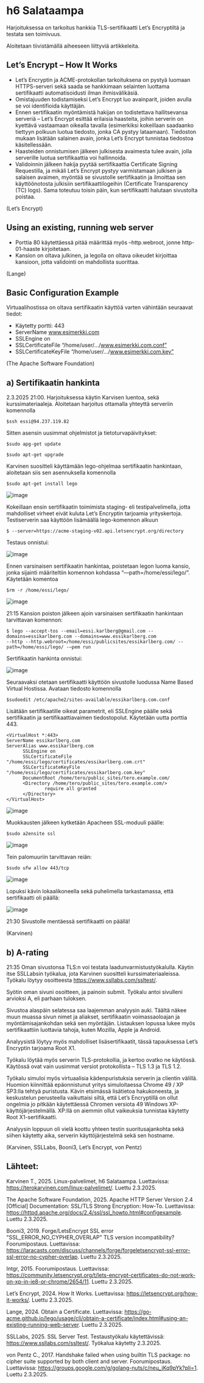 # h6 Salataampa

Harjoituksessa on tarkoitus hankkia TLS-sertifikaatti Let’s Encryptiltä ja testata sen toimivuus. 

Aloitetaan tiivistämällä aiheeseen liittyviä artikkeleita.

## Let’s Encrypt – How It Works

-	Let’s Encryptin ja ACME-protokollan tarkoituksena on pystyä luomaan HTTPS-serveri sekä saada se hankkimaan selainten luottama sertifikaatti automatisoidusti ilman ihmisvälikäsiä.
-	Omistajuuden todistamiseksi Let’s Encrypt luo avainparit, joiden avulla se voi identifioida käyttäjän.
-	Ennen sertifikaatin myöntämistä hakijan on todistettava hallitsevansa serveriä – Let’s Encrypt esittää erilaisia haasteita, joihin serverin on kyettävä vastaamaan oikealla tavalla (esimerkiksi kokeillaan saadaanko tiettyyn polkuun luotua tiedosto, jonka CA pystyy lataamaan). Tiedoston mukaan lisätään salainen avain, jonka Let’s Encrypt tunnistaa tiedostoa käsitellessään.
-	Haasteiden onnistumisen jälkeen julkisesta avaimesta tulee avain, jolla serverille luotua sertifikaattia voi hallinnoida.
-	Validoinnin jälkeen hakija pyytää sertifikaattia Certificate Signing Requestilla, ja mikäli Let’s Encrypt pystyy varmistamaan julkisen ja salaisen avaimen, myöntää se sivustolle sertifikaatin ja ilmoittaa sen käyttöönotosta julkisiin sertifikaattilogeihin (Certificate Transparency (TC) logs). Sama toteutuu toisin päin, kun sertifikaatti halutaan sivustolta poistaa. 

(Let’s Encrypt)

## Using an existing, running web server

-	Porttia 80 käytettäessä pitää määrittää myös –http.webroot, jonne http-01-haaste kirjoitetaan.
-	Kansion on oltava julkinen, ja legolla on oltava oikeudet kirjoittaa kansioon, jotta validointi on mahdollista suorittaa.

(Lange)

## Basic Configuration Example

Virtuaalihostissa on oltava sertifikaatin käyttöä varten vähintään seuraavat tiedot:
-	Käytetty portti: 443
-	ServerName www.esimerkki.com
-	SSLEngine on
-	SSLCertificateFile “/home/user/.../www.esimerkki.com.conf”
-	SSLCertificateKeyFile “/home/user/.../www.esimerkki.com.key”

(The Apache Software Foundation)

## a)	Sertifikaatin hankinta

2.3.2025 21:00. Harjoituksessa käytin Karvisen luentoa, sekä kurssimateriaaleja. Aloitetaan harjoitus ottamalla yhteyttä serveriin komennolla

```
$ssh essi@94.237.119.82
```
Sitten asensin uusimmat ohjelmistot ja tietoturvapäivitykset:

```
$sudo apg-get update

$sudo apt-get upgrade
```

Karvinen suositteli käyttämään lego-ohjelmaa sertifikaatin hankintaan, aloitetaan siis sen asennuksella komennolla

```
$sudo apt-get install lego
```

![image](https://github.com/user-attachments/assets/bccb6772-db4a-4d9e-9912-4dd960b35b40)

Kokeillaan ensin sertifikaatin toimimista staging- eli testipalvelimella, jotta mahdolliset virheet eivät kuluta Let’s Encryptin tarjoamia yrityskertoja. Testiserverin saa käyttöön lisämäällä lego-komennon alkuun 

```
$ --server=https://acme-staging-v02.api.letsencrypt.org/directory
```
Testaus onnistui:

![image](https://github.com/user-attachments/assets/903f6a6a-4e00-4ccd-ad25-414098098a73)

Ennen varsinaisen sertifikaatin hankintaa, poistetaan legon luoma kansio, jonka sijainti määriteltiin komennon kohdassa “—path=/home/essi/lego/”. Käytetään komentoa

```
$rm -r /home/essi/lego/
```

![image](https://github.com/user-attachments/assets/9d009492-16e6-4a5c-a68b-6bc1ce767348)

21:15 Kansion poiston jälkeen ajoin varsinaisen sertifikaatin hankintaan tarvittavan komennon:

```
$ lego --accept-tos --email=essi.karlberg@gmail.com --domains=essikarlberg.com --domains=www.essikarlberg.com
--http --http.webroot=/home/essi/publicsites/essikarlberg.com/ --path=/home/essi/lego/ -–pem run
```

Sertifikaatin hankinta onnistui:

![image](https://github.com/user-attachments/assets/fae33f09-f91e-414c-8637-90068663750b)

Seuraavaksi otetaan sertifikaatti käyttöön sivustolle luodussa Name Based Virtual Hostissa. Avataan tiedosto komennolla

```
$sudoedit /etc/apache2/sites-available/essikarlberg.com.conf
```

Lisätään sertifikaatille oikeat parametrit, eli SSLEngine päälle sekä sertifikaatin ja sertifikaattiavaimen tiedostopolut. Käytetään uutta porttia 443.

```
<VirtualHost *:443> 
ServerName essikarlberg.com 
ServerAlias www.essikarlberg.com
      SSLEngine on
      SSLCertificateFile "/home/essi/lego/certificates/essikarlberg.com.crt"
      SSLCertificateKeyFile "/home/essi/lego/certificates/essikarlberg.com.key"
      DocumentRoot /home/tero/public_sites/tero.example.com/
      <Directory /home/tero/public_sites/tero.example.com/>
              require all granted
      </Directory>
</VirtualHost>
```

![image](https://github.com/user-attachments/assets/820c88e0-7b4d-46b1-8232-15a33b64defd)

Muokkausten jälkeen kytketään Apacheen SSL-moduuli päälle:

```
$sudo a2ensite ssl
```

![image](https://github.com/user-attachments/assets/c5e30589-6f93-42c1-b837-09d10f48c615)

Tein palomuuriin tarvittavan reiän:

```
$sudo ufw allow 443/tcp
```

![image](https://github.com/user-attachments/assets/5de2f424-bb19-46be-85a9-50f3f49743a0)

Lopuksi kävin lokaalikoneella sekä puhelimella tarkastamassa, että sertifikaatti oli päällä:

![image](https://github.com/user-attachments/assets/04f5da62-0107-4212-80f1-e872a43cd4fb)
 
21:30 Sivustolle mentäessä sertifikaatti on päällä!

(Karvinen)

## b)	A-rating
21:35 Oman sivustonsa TLS:n voi testata laadunvarmistustyökalulla. Käytin itse SSLLabsin työkalua, jota Karvinen suositteli kurssimateriaaleissa. Työkalu löytyy osoitteesta  https://www.ssllabs.com/ssltest/. 

Syötin oman sivuni osoitteen, ja painoin submit. Työkalu antoi sivulleni arvioksi A, eli parhaan tuloksen.

 
Sivustoa alaspäin selatessa saa laajemman analyysin auki. Täältä näkee muun muassa sivun nimet ja aliakset, sertifikaatin voimassaoloajan ja myöntämisajankohdan sekä sen myöntäjän. Listauksen lopussa lukee myös sertifikaattiin luottavia tahoja, kuten Mozilla, Apple ja Android.
 
Analyysistä löytyy myös mahdolliset lisäsertifikaatit, tässä tapauksessa Let’s Encryptin tarjoama Root X1.
 
Työkalu löytää myös serverin TLS-protokollia, ja kertoo ovatko ne käytössä. Käytössä ovat vain uusimmat versiot protokollista – TLS 1.3 ja TLS 1.2.
 
Työkalu simuloi myös virtuaalisia kädenpuristuksia serverin ja clientin välillä. Huomion kiinnittää epäonnistunut yritys simuloitaessa Chrome 49 / XP SP3:lla tehtyä puristusta. Kävin etsimässä lisätietoa hakukoneesta, ja keskustelun perusteella vaikuttaisi siltä, että Let’s Encryptillä on ollut ongelmia jo pitkään käytettäessä Chromen versiota 49 Windows XP-käyttöjärjestelmällä. XP:llä on aiemmin ollut vaikeuksia tunnistaa käytetty Root X1-sertifikaatti.
 
Analyysin loppuun oli vielä koottu yhteen testin suoritusajankohta sekä siihen käytetty aika, serverin käyttöjärjestelmä sekä sen hostname.
 
(Karvinen, SSLLabs, Booni3, Let’s Encrypt, von Pentz)

## Lähteet:

Karvinen T., 2025. Linux-palvelimet, h6 Salataampa. Luettavissa: https://terokarvinen.com/linux-palvelimet/. Luettu 2.3.2025.

The Apache Software Foundation, 2025. Apache HTTP Server Version 2.4 [Official] Documentation: SSL/TLS Strong Encryption: How-To. Luettavissa: https://httpd.apache.org/docs/2.4/ssl/ssl_howto.html#configexample. Luettu 2.3.2025.

Booni3, 2019. Forge/LetsEncrypt SSL error "SSL_ERROR_NO_CYPHER_OVERLAP" TLS version incompatibility? Foorumipostaus. Luettavissa: https://laracasts.com/discuss/channels/forge/forgeletsencrypt-ssl-error-ssl-error-no-cypher-overlap. Luettu 2.3.2025.

Intgr, 2015. Foorumipostaus. Luettavissa: https://community.letsencrypt.org/t/lets-encrypt-certificates-do-not-work-on-xp-in-ie8-or-chrome/2654/11. Luettu 2.3.2025.

Let’s Encrypt, 2024. How It Works. Luettavissa: https://letsencrypt.org/how-it-works/. Luettu 2.3.2025.

Lange, 2024. Obtain a Certificate. Luettavissa: https://go-acme.github.io/lego/usage/cli/obtain-a-certificate/index.html#using-an-existing-running-web-server. Luettu 2.3.2025.

SSLLabs, 2025. SSL Server Test. Testaustyökalu käytettävissä: https://www.ssllabs.com/ssltest/. Työkalua käytetty 2.3.2025.

von Pentz C., 2017. Handshake failed when using builtin TLS package: no cipher suite supported by both client and server. Foorumipostaus. Luettavissa: https://groups.google.com/g/golang-nuts/c/neu_jKq9pYk?pli=1. Luettu 2.3.2025.

